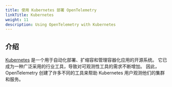 ```yaml
---
title: 使用 Kubernetes 部署 OpenTelemetry
linkTitle: Kubernetes
weight: 11
description: Using OpenTelemetry with Kubernetes
---
```


<!--
---
title: OpenTelemetry with Kubernetes
linkTitle: Kubernetes
weight: 11
description: Using OpenTelemetry with Kubernetes
---
-->

<!--
## Introduction

[Kubernetes](https://kubernetes.io/) is an open source system for automating
deployment, scaling, and management of containerized applications. It has become
a widely-adopted, industry tool, leading to an increased need for observability
tooling. In response, OpenTelemetry has created many different tools to help
Kubernetes users observe their clusters and services.
-->
## 介绍

[Kubernetes](https://kubernetes.io/)
是一个用于自动化部署、扩缩容和管理容器化应用的开源系统。
它已成为一种广泛采用的行业工具，导致对可观测性工具的需求不断增加。
因此，OpenTelemetry 创建了许多不同的工具来帮助 Kubernetes 用户观测他们的集群和服务。
